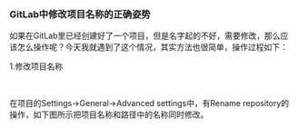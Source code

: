 ### GitLab中修改项目名称的正确姿势

如果在GitLab里已经创建好了一个项目，但是名字起的不好，需要修改，那么应该怎么操作呢？今天我就遇到了这个情况，其实方法也很简单，操作过程如下：

1.修改项目名称

<br/>

在项目的Settings->General->Advanced settings中，有Rename repository的操作，如下图所示把项目名称和路径中的名称同时修改。
